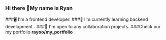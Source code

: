 ### Hi there 👋My name is Ryan 
###🖥️ I'm a frontend developer.
###🧠 I’m currently learning backend development .
###👯 I'm open to any collaboration projects.
###Check our my portfolio  **rayoo/my_portfolio**
<!--
**ra-y-oo/ra-y-oo** is a ✨ _special_ ✨ repository because its `README.md` (this file) appears on your GitHub profile.

Here are some ideas to get you started:

- 🔭 I’m currently working on ...
- 🌱 I’m currently learning ...
- 👯 I’m looking to collaborate on ...
- 🤔 I’m looking for help with ...
- 💬 Ask me about ...
- 📫 How to reach me: ...
- 😄 Pronouns: ...
- ⚡ Fun fact: ...
-->
